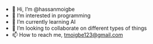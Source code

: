 - 👋 Hi, I’m @hassanmoigbe
- 👀 I’m interested in programming 
- 🌱 I’m currently learning AI
- 💞️ I’m looking to collaborate on different types of things 
- 📫 How to reach me, tmoigbe123@gmail.com

<!---
hassanmoigbe/hassanmoigbe is a ✨ special ✨ repository because its `README.md` (this file) appears on your GitHub profile.
You can click the Preview link to take a look at your changes.
--->
